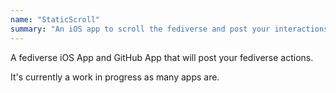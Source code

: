 ```yaml
---
name: "StaticScroll"
summary: "An iOS app to scroll the fediverse and post your interactions to your static website."
---
```


A fediverse iOS App and GitHub App that will post your fediverse actions.

It's currently a work in progress as many apps are.